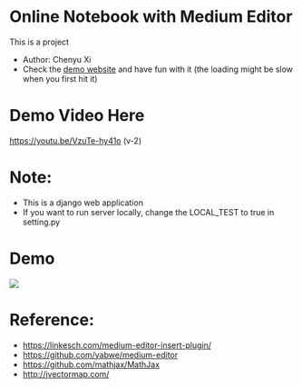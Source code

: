# Online Notebook with Medium Editor
This is a project
- Author: Chenyu Xi
- Check the <a href="https://dry-mountain-33107.herokuapp.com/"> demo website</a> and have fun with it (the loading might be slow when you first hit it)

# Demo Video Here
https://youtu.be/VzuTe-hy41o (v-2)

# Note:
- This is a django web application
- If you want to run server locally, change the LOCAL_TEST to true in setting.py

# Demo
<img src="https://github.com/XiplusChenyu/online-pad/blob/master/git-pictures/DEMO.png">

# Reference:
- https://linkesch.com/medium-editor-insert-plugin/
- https://github.com/yabwe/medium-editor
- https://github.com/mathjax/MathJax
- http://jvectormap.com/
